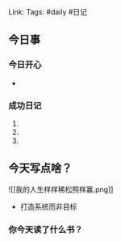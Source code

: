 Link: 
Tags: #daily #日记

## 今日事
### 今日开心
- 
### 成功日记

1. 
2. 
3. 

## 今天写点啥？
![[我的人生样样稀松照样赢.png]]

- 打造系统而非目标

### 你今天读了什么书？

<!-- start of weread -->
<!-- end of weread -->